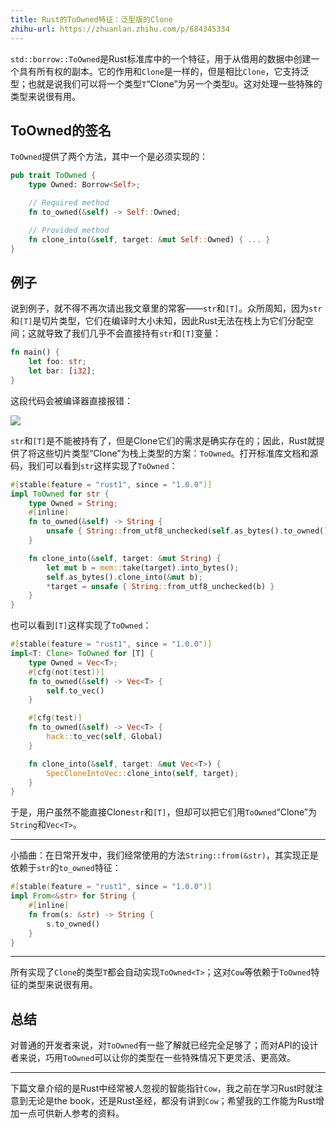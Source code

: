 ```yaml
---
title: Rust的ToOwned特征：泛型版的Clone
zhihu-url: https://zhuanlan.zhihu.com/p/684345334
---
```

`std::borrow::ToOwned`是Rust标准库中的一个特征，用于从借用的数据中创建一个具有所有权的副本。它的作用和`Clone`是一样的，但是相比`Clone`，它支持泛型；也就是说我们可以将一个类型`T`“Clone”为另一个类型`U`。这对处理一些特殊的类型来说很有用。



## ToOwned的签名

`ToOwned`提供了两个方法，其中一个是必须实现的：

```rust
pub trait ToOwned {
    type Owned: Borrow<Self>;

    // Required method
    fn to_owned(&self) -> Self::Owned;

    // Provided method
    fn clone_into(&self, target: &mut Self::Owned) { ... }
}
```



## 例子

说到例子，就不得不再次请出我文章里的常客——`str`和`[T]`。众所周知，因为`str`和`[T]`是切片类型，它们在编译时大小未知，因此Rust无法在栈上为它们分配空间；这就导致了我们几乎不会直接持有`str`和`[T]`变量：

```rust
fn main() {
    let foo: str;
    let bar: [i32];
}
```

这段代码会被编译器直接报错：

![](https://s.c.accr.cc/picgo/1709094764-dff322.png)

`str`和`[T]`是不能被持有了，但是Clone它们的需求是确实存在的；因此，Rust就提供了将这些切片类型“Clone”为栈上类型的方案：`ToOwned`。打开标准库文档和源码，我们可以看到`str`这样实现了`ToOwned`：

```rust
#[stable(feature = "rust1", since = "1.0.0")]
impl ToOwned for str {
    type Owned = String;
    #[inline]
    fn to_owned(&self) -> String {
        unsafe { String::from_utf8_unchecked(self.as_bytes().to_owned()) }
    }

    fn clone_into(&self, target: &mut String) {
        let mut b = mem::take(target).into_bytes();
        self.as_bytes().clone_into(&mut b);
        *target = unsafe { String::from_utf8_unchecked(b) }
    }
}
```

也可以看到`[T]`这样实现了`ToOwned`：

```rust
#[stable(feature = "rust1", since = "1.0.0")]
impl<T: Clone> ToOwned for [T] {
    type Owned = Vec<T>;
    #[cfg(not(test))]
    fn to_owned(&self) -> Vec<T> {
        self.to_vec()
    }

    #[cfg(test)]
    fn to_owned(&self) -> Vec<T> {
        hack::to_vec(self, Global)
    }

    fn clone_into(&self, target: &mut Vec<T>) {
        SpecCloneIntoVec::clone_into(self, target);
    }
}
```

于是，用户虽然不能直接Clone`str`和`[T]`，但却可以把它们用`ToOwned`“Clone”为`String`和`Vec<T>`。

---

小插曲：在日常开发中，我们经常使用的方法`String::from(&str)`，其实现正是依赖于`str`的`to_owned`特征：

```rust
#[stable(feature = "rust1", since = "1.0.0")]
impl From<&str> for String {
    #[inline]
    fn from(s: &str) -> String {
        s.to_owned()
    }
}
```

---

所有实现了`Clone`的类型`T`都会自动实现`ToOwned<T>`；这对`Cow`等依赖于`ToOwned`特征的类型来说很有用。

## 总结

对普通的开发者来说，对`ToOwned`有一些了解就已经完全足够了；而对API的设计者来说，巧用`ToOwned`可以让你的类型在一些特殊情况下更灵活、更高效。

---

下篇文章介绍的是Rust中经常被人忽视的智能指针`Cow`，我之前在学习Rust时就注意到无论是the book，还是Rust圣经，都没有讲到`Cow`；希望我的工作能为Rust增加一点可供新人参考的资料。
